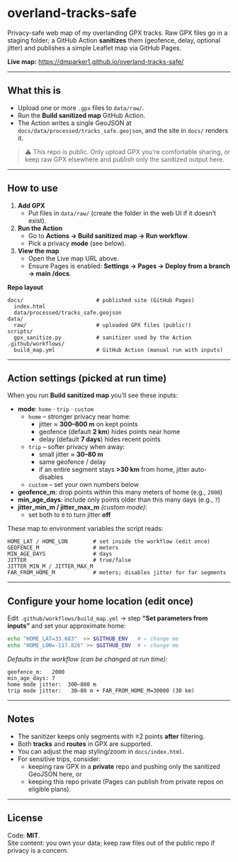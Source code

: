 # overland-tracks-safe

Privacy-safe web map of my overlanding GPX tracks. Raw GPX files go in a staging folder; a GitHub Action **sanitizes** them (geofence, delay, optional jitter) and publishes a simple Leaflet map via GitHub Pages.

**Live map:** https://dmparker1.github.io/overland-tracks-safe/

---

## What this is

- Upload one or more `.gpx` files to `data/raw/`.
- Run the **Build sanitized map** GitHub Action.
- The Action writes a single GeoJSON at `docs/data/processed/tracks_safe.geojson`, and the site in `docs/` renders it.

> ⚠️ This repo is public. Only upload GPX you’re comfortable sharing, or keep raw GPX elsewhere and publish only the sanitized output here.

---

## How to use

1. **Add GPX**
   - Put files in `data/raw/` (create the folder in the web UI if it doesn’t exist).
2. **Run the Action**
   - Go to **Actions → Build sanitized map → Run workflow**.
   - Pick a privacy **mode** (see below).
3. **View the map**
   - Open the Live map URL above.
   - Ensure Pages is enabled: **Settings → Pages → Deploy from a branch → main /docs**.

**Repo layout**
```text
docs/                       # published site (GitHub Pages)
  index.html
  data/processed/tracks_safe.geojson
data/
  raw/                      # uploaded GPX files (public!)
scripts/
  gpx_sanitize.py           # sanitizer used by the Action
.github/workflows/
  build_map.yml             # GitHub Action (manual run with inputs)
```

---

## Action settings (picked at run time)

When you run **Build sanitized map** you’ll see these inputs:

- **mode**: `home` · `trip` · `custom`
  - `home` – stronger privacy near home:
    - jitter ≈ **300–800 m** on kept points
    - geofence (default **2 km**) hides points near home
    - delay (default **7 days**) hides recent points
  - `trip` – softer privacy when away:
    - small jitter ≈ **30–80 m**
    - same geofence / delay
    - if an entire segment stays **>30 km** from home, jitter auto-disables
  - `custom` – set your own numbers below
- **geofence_m**: drop points within this many meters of home (e.g., `2000`)
- **min_age_days**: include only points older than this many days (e.g., `7`)
- **jitter_min_m / jitter_max_m** *(custom mode)*:
  - set both to `0` to turn jitter **off**

These map to environment variables the script reads:
```text
HOME_LAT / HOME_LON        # set inside the workflow (edit once)
GEOFENCE_M                 # meters
MIN_AGE_DAYS               # days
JITTER                     # true/false
JITTER_MIN_M / JITTER_MAX_M
FAR_FROM_HOME_M            # meters; disables jitter for far segments
```

---

## Configure your home location (edit once)

Edit `.github/workflows/build_map.yml` → step **“Set parameters from inputs”** and set your approximate home:
```bash
echo "HOME_LAT=33.683"  >> $GITHUB_ENV   # ← change me
echo "HOME_LON=-117.826" >> $GITHUB_ENV  # ← change me
```

_Defaults in the workflow (can be changed at run time):_
```text
geofence_m:   2000
min_age_days: 7
home mode jitter:  300–800 m
trip mode jitter:   30–80 m + FAR_FROM_HOME_M=30000 (30 km)
```

---

## Notes

- The sanitizer keeps only segments with ≥2 points **after** filtering.
- Both **tracks** and **routes** in GPX are supported.
- You can adjust the map styling/zoom in `docs/index.html`.
- For sensitive trips, consider:
  - keeping raw GPX in a **private** repo and pushing only the sanitized GeoJSON here, or
  - keeping this repo private (Pages can publish from private repos on eligible plans).

---

## License

Code: **MIT**.  
Site content: you own your data; keep raw files out of the public repo if privacy is a concern.
